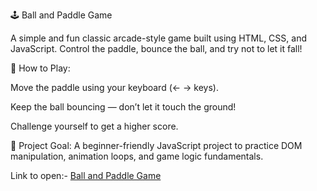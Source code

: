 🕹️ Ball and Paddle Game

A simple and fun classic arcade-style game built using HTML, CSS, and JavaScript.
Control the paddle, bounce the ball, and try not to let it fall!

🚀 How to Play:

Move the paddle using your keyboard (← → keys).

Keep the ball bouncing — don’t let it touch the ground!

Challenge yourself to get a higher score.

📂 Project Goal:
A beginner-friendly JavaScript project to practice DOM manipulation, animation loops, and game logic fundamentals.

Link to open:- [Ball and Paddle Game](https://pixel-arcade-c68xdhhil-keshavkrishna235-9554s-projects.vercel.app/)
